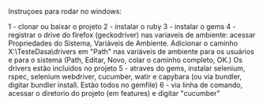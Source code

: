 Instruçoes para rodar no windows:

1 - clonar ou baixar o projeto 
2 - instalar o ruby
3 - instalar o gems
4 - registrar o drive do firefox (geckodriver) nas variaveis de ambiente: acessar Propriedades do Sistema, Variáveis de Ambiente. 
Adicionar o caminho X:\TesteDasa\drivers em "Path" nas variáveis de ambiente para os usuários e para o sistema (Path, Editar, Novo, colar o caminho completo, OK.) 
Os drivers estão incluidos no projeto
5 - atraves do gems, instalar selenium, rspec, selenium webdriver, cucumber, watir e capybara (ou via bundler, digitar bundler install. Estão todos no gemfile)
6 - via linha de comando, acessar o diretorio do projeto (em features) e digitar "cucumber"

